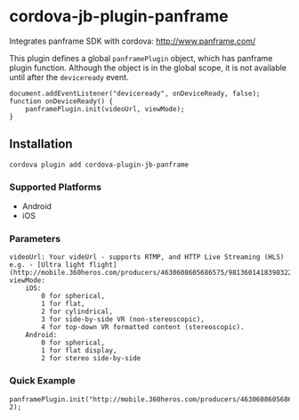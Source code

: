 # cordova-jb-plugin-panframe
Integrates panframe SDK with cordova: http://www.panframe.com/

This plugin defines a global `panframePlugin` object, which has panframe plugin function.
Although the object is in the global scope, it is not available until after the `deviceready` event.

    document.addEventListener("deviceready", onDeviceReady, false);
    function onDeviceReady() {
    	panframePlugin.init(videoUrl, viewMode);
    }

## Installation

    cordova plugin add cordova-plugin-jb-panframe

### Supported Platforms

- Android
- iOS

### Parameters
	videoUrl: Your videUrl - supports RTMP, and HTTP Live Streaming (HLS) e.g. - [Ultra light flight](http://mobile.360heros.com/producers/4630608605686575/9813601418398322/video/video_31b451b7ca49710719b19d22e19d9e60.mp4)
	viewMode:
		iOS:
			0 for spherical,
	        1 for flat,
	        2 for cylindrical,
	        3 for side-by-side VR (non-stereoscopic),
	        4 for top-down VR formatted content (stereoscopic).
	    Android:
	    	0 for spherical,
			1 for flat display,
			2 for stereo side-by-side


### Quick Example

    panframePlugin.init("http://mobile.360heros.com/producers/4630608605686575/9813601418398322/video/video_31b451b7ca49710719b19d22e19d9e60.mp4", 2);

